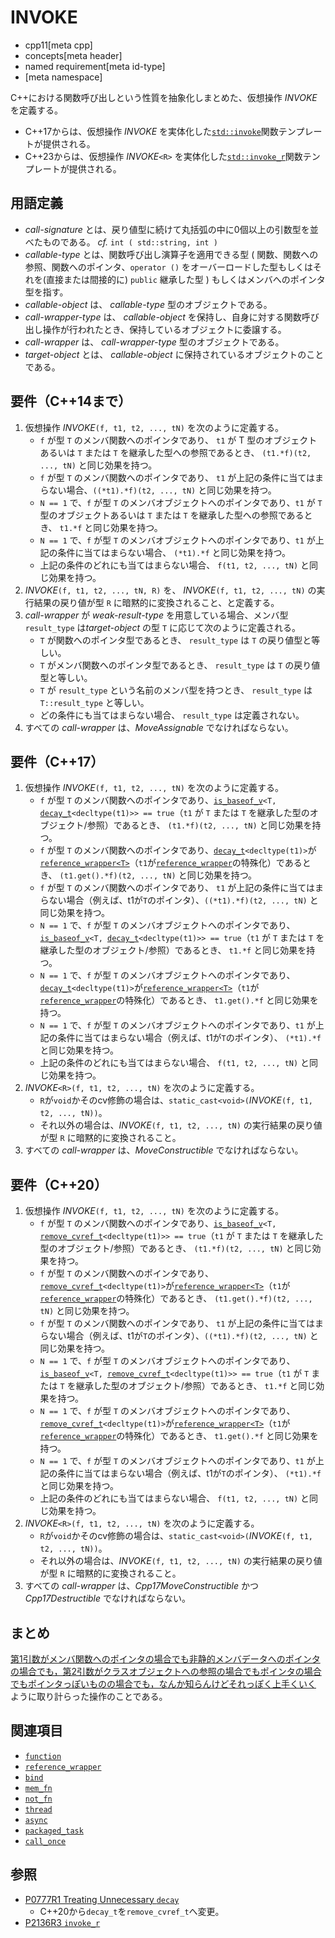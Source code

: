 # INVOKE
* cpp11[meta cpp]
* concepts[meta header]
* named requirement[meta id-type]
* [meta namespace]

C++における関数呼び出しという性質を抽象化しまとめた、仮想操作 *INVOKE* を定義する。

- C++17からは、仮想操作 *INVOKE* を実体化した[`std::invoke`](/reference/functional/invoke.md)関数テンプレートが提供される。
- C++23からは、仮想操作 *INVOKE*`<R>` を実体化した[`std::invoke_r`](/reference/functional/invoke_r.md)関数テンプレートが提供される。

## 用語定義
- *call-signature* とは、戻り値型に続けて丸括弧の中に0個以上の引数型を並べたものである。 *cf.* `int ( std::string, int )`
- *callable-type* とは、関数呼び出し演算子を適用できる型 ( 関数、関数への参照、関数へのポインタ、`operator ()` をオーバーロードした型もしくはそれを(直接または間接的に) `public` 継承した型 ) もしくはメンバへのポインタ型を指す。
- *callable-object* は、 *callable-type* 型のオブジェクトである。
- *call-wrapper-type* は、 *callable-object* を保持し、自身に対する関数呼び出し操作が行われたとき、保持しているオブジェクトに委譲する。
- *call-wrapper* は、 *call-wrapper-type* 型のオブジェクトである。
- *target-object* とは、 *callable-object* に保持されているオブジェクトのことである。

## 要件（C++14まで）
1. 仮想操作 *INVOKE*`(f, t1, t2, ..., tN)` を次のように定義する。
	- `f` が型 `T` のメンバ関数へのポインタであり、 `t1` が T 型のオブジェクトあるいは `T` または `T` を継承した型への参照であるとき、 `(t1.*f)(t2, ..., tN)` と同じ効果を持つ。
	- `f` が型 `T` のメンバ関数へのポインタであり、 `t1` が上記の条件に当てはまらない場合、`((*t1).*f)(t2, ..., tN)` と同じ効果を持つ。
	- `N == 1` で、`f` が型 `T` のメンバオブジェクトへのポインタであり、`t1` が `T` 型のオブジェクトあるいは `T` または `T` を継承した型への参照であるとき、 `t1.*f` と同じ効果を持つ。
	- `N == 1` で、`f` が型 `T` のメンバオブジェクトへのポインタであり、`t1` が上記の条件に当てはまらない場合、 `(*t1).*f` と同じ効果を持つ。
	- 上記の条件のどれにも当てはまらない場合、 `f(t1, t2, ..., tN)` と同じ効果を持つ。
2. *INVOKE*`(f, t1, t2, ..., tN, R)` を、 *INVOKE*`(f, t1, t2, ..., tN)` の実行結果の戻り値が型 `R` に暗黙的に変換されること、と定義する。
3. *call-wrapper* が *weak-result-type* を用意している場合、メンバ型 `result_type` は*target-object* の型 `T` に応じて次のように定義される。
	- `T` が関数へのポインタ型であるとき、 `result_type` は `T` の戻り値型と等しい。
	- `T` がメンバ関数へのポインタ型であるとき、 `result_type` は `T` の戻り値型と等しい。
	- `T` が `result_type` という名前のメンバ型を持つとき、 `result_type` は `T::result_type` と等しい。
	- どの条件にも当てはまらない場合、 `result_type` は定義されない。
4. すべての *call-wrapper* は、*MoveAssignable* でなければならない。

## 要件（C++17）
1. 仮想操作 *INVOKE*`(f, t1, t2, ..., tN)` を次のように定義する。
	- `f` が型 `T` のメンバ関数へのポインタであり、[`is_baseof_v`](/reference/type_traits/is_base_of.md)`<T, `[`decay_t`](/reference/type_traits/decay.md)`<decltype(t1)>> == true`（`t1` が `T` または `T` を継承した型のオブジェクト/参照）であるとき、 `(t1.*f)(t2, ..., tN)` と同じ効果を持つ。
	- `f` が型 `T` のメンバ関数へのポインタであり、[`decay_t`](/reference/type_traits/decay.md)`<decltype(t1)>`が[`reference_wrapper<T>`](/reference/functional/reference_wrapper.md)（`t1`が[`reference_wrapper`](/reference/functional/reference_wrapper.md)の特殊化）であるとき、 `(t1.get().*f)(t2, ..., tN)` と同じ効果を持つ。
	- `f` が型 `T` のメンバ関数へのポインタであり、 `t1` が上記の条件に当てはまらない場合（例えば、t1が`T`のポインタ）、`((*t1).*f)(t2, ..., tN)` と同じ効果を持つ。
	- `N == 1` で、`f` が型 `T` のメンバオブジェクトへのポインタであり、[`is_baseof_v`](/reference/type_traits/is_base_of.md)`<T, `[`decay_t`](/reference/type_traits/decay.md)`<decltype(t1)>> == true`（`t1` が `T` または `T` を継承した型のオブジェクト/参照）であるとき、 `t1.*f` と同じ効果を持つ。
	- `N == 1` で、`f` が型 `T` のメンバオブジェクトへのポインタであり、[`decay_t`](/reference/type_traits/decay.md)`<decltype(t1)>`が[`reference_wrapper<T>`](/reference/functional/reference_wrapper.md)（`t1`が[`reference_wrapper`](/reference/functional/reference_wrapper.md)の特殊化）であるとき、 `t1.get().*f` と同じ効果を持つ。
	- `N == 1` で、`f` が型 `T` のメンバオブジェクトへのポインタであり、`t1` が上記の条件に当てはまらない場合（例えば、t1が`T`のポインタ）、 `(*t1).*f` と同じ効果を持つ。
	- 上記の条件のどれにも当てはまらない場合、 `f(t1, t2, ..., tN)` と同じ効果を持つ。
2. *INVOKE*`<R>(f, t1, t2, ..., tN)` を次のように定義する。
	- `R`が`void`かそのcv修飾の場合は、`static_cast<void>(`*INVOKE*`(f, t1, t2, ..., tN))`。
	- それ以外の場合は、*INVOKE*`(f, t1, t2, ..., tN)` の実行結果の戻り値が型 `R` に暗黙的に変換されること。
3. すべての *call-wrapper* は、*MoveConstructible* でなければならない。

## 要件（C++20）
1. 仮想操作 *INVOKE*`(f, t1, t2, ..., tN)` を次のように定義する。
	- `f` が型 `T` のメンバ関数へのポインタであり、[`is_baseof_v`](/reference/type_traits/is_base_of.md)`<T, `[`remove_cvref_t`](/reference/type_traits/remove_cvref.md)`<decltype(t1)>> == true`（`t1` が `T` または `T` を継承した型のオブジェクト/参照）であるとき、 `(t1.*f)(t2, ..., tN)` と同じ効果を持つ。
	- `f` が型 `T` のメンバ関数へのポインタであり、[`remove_cvref_t`](/reference/type_traits/remove_cvref.md)`<decltype(t1)>`が[`reference_wrapper<T>`](/reference/functional/reference_wrapper.md)（`t1`が[`reference_wrapper`](/reference/functional/reference_wrapper.md)の特殊化）であるとき、 `(t1.get().*f)(t2, ..., tN)` と同じ効果を持つ。
	- `f` が型 `T` のメンバ関数へのポインタであり、 `t1` が上記の条件に当てはまらない場合（例えば、t1が`T`のポインタ）、`((*t1).*f)(t2, ..., tN)` と同じ効果を持つ。
	- `N == 1` で、`f` が型 `T` のメンバオブジェクトへのポインタであり、[`is_baseof_v`](/reference/type_traits/is_base_of.md)`<T, `[`remove_cvref_t`](/reference/type_traits/remove_cvref.md)`<decltype(t1)>> == true`（`t1` が `T` または `T` を継承した型のオブジェクト/参照）であるとき、 `t1.*f` と同じ効果を持つ。
	- `N == 1` で、`f` が型 `T` のメンバオブジェクトへのポインタであり、[`remove_cvref_t`](/reference/type_traits/remove_cvref.md)`<decltype(t1)>`が[`reference_wrapper<T>`](/reference/functional/reference_wrapper.md)（`t1`が[`reference_wrapper`](/reference/functional/reference_wrapper.md)の特殊化）であるとき、 `t1.get().*f` と同じ効果を持つ。
	- `N == 1` で、`f` が型 `T` のメンバオブジェクトへのポインタであり、`t1` が上記の条件に当てはまらない場合（例えば、t1が`T`のポインタ）、 `(*t1).*f` と同じ効果を持つ。
	- 上記の条件のどれにも当てはまらない場合、 `f(t1, t2, ..., tN)` と同じ効果を持つ。
2. *INVOKE*`<R>(f, t1, t2, ..., tN)` を次のように定義する。
	- `R`が`void`かそのcv修飾の場合は、`static_cast<void>(`*INVOKE*`(f, t1, t2, ..., tN))`。
	- それ以外の場合は、*INVOKE*`(f, t1, t2, ..., tN)` の実行結果の戻り値が型 `R` に暗黙的に変換されること。
3. すべての *call-wrapper* は、*Cpp17MoveConstructible* かつ *Cpp17Destructible* でなければならない。


## まとめ
[第1引数がメンバ関数へのポインタの場合でも非静的メンバデータへのポインタの場合でも，第2引数がクラスオブジェクトへの参照の場合でもポインタの場合でもポインタっぽいものの場合でも，なんか知らんけどそれっぽく上手くいく](https://twitter.com/Cryolite/status/216814363221303296) ように取り計らった操作のことである。

## 関連項目
- [`function`](/reference/functional/function.md)
- [`reference_wrapper`](/reference/functional/reference_wrapper.md)
- [`bind`](/reference/functional/bind.md)
- [`mem_fn`](/reference/functional/mem_fn.md)
- [`not_fn`](/reference/functional/not_fn.md)
- [`thread`](/reference/thread/thread.md)
- [`async`](/reference/future/async.md)
- [`packaged_task`](/reference/future/packaged_task.md)
- [`call_once`](/reference/mutex/call_once.md)

## 参照
- [P0777R1 Treating Unnecessary `decay`](https://www.open-std.org/jtc1/sc22/wg21/docs/papers/2017/p0777r1.pdf)
    - C++20から`decay_t`を`remove_cvref_t`へ変更。
- [P2136R3 `invoke_r`](https://www.open-std.org/jtc1/sc22/wg21/docs/papers/2021/p2136r3.html)
